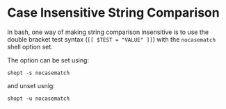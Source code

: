 # Case Insensitive String Comparison

In bash, one way of making string comparison insensitive is to use the double bracket test syntax (`[[ $TEST = "VALUE" ]]`) with the `nocasematch` shell option set.

The option can be set using: 
```
shopt -s nocasematch
```
and unset usnig:
```
shopt -u nocasematch
```
